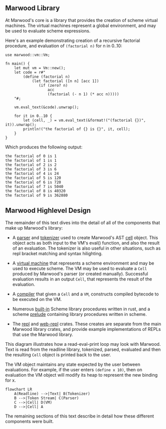 [built-in]: https://github.com/strtok/marwood/tree/master/marwood/src/vm/builtin
[cell]: https://github.com/strtok/marwood/blob/master/marwood/src/cell.rs
[compiler]: https://github.com/strtok/marwood/blob/master/marwood/src/vm/compile.rs
[parser]: https://github.com/strtok/marwood/blob/master/marwood/src/parse.rs
[prelude]: https://github.com/strtok/marwood/blob/master/marwood/prelude.scm
[repl]: https://github.com/strtok/marwood/blob/master/marwood-repl/src/main.rs
[tokenizer]: https://github.com/strtok/marwood/blob/master/marwood/src/lex.rs
[virtual machine]: https://github.com/strtok/marwood/blob/master/marwood/src/vm/mod.rs
[web-repl]: https://github.com/strtok/marwood/tree/master/marwood-wasm

## Marwood Library

At Marwood's core is a library that provides the creation of scheme virtual machines. The virtual machines represent a global environment, and may be used to evaluate scheme expressions.

Here's an example demonstrating creation of a recursive factorial procedure, and evaluation of `(factorial n)` for n in 0..10:

```rust,noplayground
use marwood::vm::Vm;

fn main() {
    let mut vm = Vm::new();
    let code = r#"
        (define (factorial n)
            (let factorial ([n n] [acc 1])
               (if (zero? n)
                   acc
                   (factorial (- n 1) (* acc n)))))
    "#;

    vm.eval_text(&code).unwrap();

    for it in 0..10 {
        let (cell, _) = vm.eval_text(&format!("(factorial {})", it)).unwrap();
        println!("the factorial of {} is {}", it, cell);
    }
}
```

Which produces the following output:

```
the factorial of 0 is 1
the factorial of 1 is 1
the factorial of 2 is 2
the factorial of 3 is 6
the factorial of 4 is 24
the factorial of 5 is 120
the factorial of 6 is 720
the factorial of 7 is 5040
the factorial of 8 is 40320
the factorial of 9 is 362880
```

## Marwood Highlevel Design

The remainder of this text dives into the detail of all of the components that make up Marwood's library:

* A [parser] and [tokenizer] used to create Marwood's AST [cell] object. This object acts as both input to the VM's eval() function, and also the result of an evaluation. The tokenizer is also useful in other situations, such as repl bracket matching and syntax hilighting.
  
* A [virtual machine] that represents a scheme environment and may be used to execute scheme. The VM may be used to evaluate a `Cell` produced by Marwood's parser (or created manually). Successful evaluation results in an output `Cell`, that represents the result of the evaluation.

* A [compiler] that given a `Cell` and a `VM`, constructs compiled bytecode to be executed on the VM.

* Numerous [built-in] Scheme library procedures written in rust, and a scheme [prelude] containing library procedures written in scheme.

* The [repl] and [web-repl] crates. These creates are separate from the main Marwood library crates, and provide example implementations of REPLs that use the Marwood library.

This diagram illustrates how a read-eval-print loop may look with Marwood. Text is read from the readline library, tokenized, parsed, evaluated and then the resulting `Cell` object is printed back to the user.

The VM object maintains any state expected by the user between evaluations. For example, if the user enters `(define x 10)`, then on evaluation the VM object will modify its heap to represent the new binding for x.

```mermaid
flowchart LR
    A(Readline) -->|Text| B(Tokenizer)
    B -->|Token Stream| C(Parser)
    C -->|Cell| D(VM)
    D -->|Cell| A
```

The remaining sections of this text describe in detail how these different components were built.